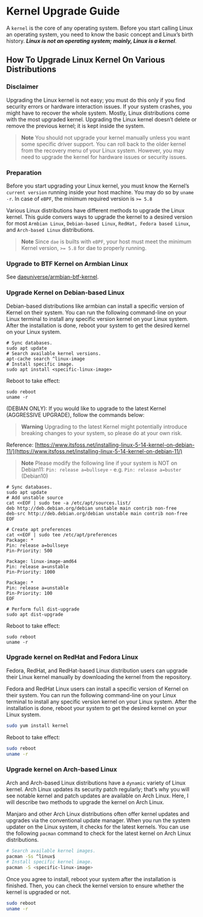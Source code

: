 # Kernel Upgrade Guide

A `kernel` is the core of any operating system. Before you start calling Linux an operating system, you need to know the basic concept and Linux’s birth history. **_Linux is not an operating system; mainly, Linux is a kernel_**.

## How To Upgrade Linux Kernel On Various Distributions

### Disclaimer

Upgrading the Linux kernel is not easy; you must do this only if you find security errors or hardware interaction issues. If your system crashes, you might have to recover the whole system. Mostly, Linux distributions come with the most upgraded kernel. Upgrading the Linux kernel doesn’t delete or remove the previous kernel; it is kept inside the system.

> **Note**
> You should not upgrade your kernel manually unless you want some specific driver support. You can roll back to the older kernel from the recovery menu of your Linux system. However, you may need to upgrade the kernel for hardware issues or security issues.

### Preparation

Before you start upgrading your Linux kernel, you must know the Kernel’s `current version` running inside your host machine. You may do so by `uname -r`. In case of `eBPF`, the minimum required version is `>= 5.8`

Various Linux distributions have different methods to upgrade the Linux kernel. This guide convers ways to upgrade the kernel to a desired version for most `Armbian Linux`, `Debian-based Linux`, `RedHat, Fedora based Linux`, and `Arch-based Linux` distributions.

> **Note**
> Since `dae` is builts with `eBPF`, your host must meet the minimum Kernel version, `>= 5.8` for dae to properly running.

### Upgrade to BTF Kernel on Armbian Linux

See [daeuniverse/armbian-btf-kernel](https://github.com/daeuniverse/armbian-btf-kernel).

### Upgrade Kernel on Debian-based Linux

Debian-based distributions like armbian can install a specific version of Kernel on their system. You can run the following command-line on your Linux terminal to install any specific version kernel on your Linux system. After the installation is done, reboot your system to get the desired kernel on your Linux system.

```shell
# Sync databases.
sudo apt update
# Search available kernel versions.
apt-cache search ^linux-image
# Install specific image.
sudo apt install <specific-linux-image>
```

Reboot to take effect:

```shell
sudo reboot
uname -r
```

(DEBIAN ONLY): If you would like to upgrade to the latest Kernel (AGGRESSIVE UPGRADE), follow the commands below:

> **Warning**
> Upgrading to the latest Kernel might potentially introduce breaking changes to your system, so please do at your own risk.

Reference: [https://www.itsfoss.net/installing-linux-5-14-kernel-on-debian-11/](https://www.itsfoss.net/installing-linux-5-14-kernel-on-debian-11/)

> **Note**
> Please modify the following line if your system is NOT on Debian11: `Pin: release a=bullseye` - e.g. `Pin: release a=buster` (Debian10)

```shell
# Sync databases.
sudo apt update
# Add unstable source
cat <<EOF | sudo tee -a /etc/apt/sources.list/
deb http://deb.debian.org/debian unstable main contrib non-free
deb-src http://deb.debian.org/debian unstable main contrib non-free
EOF

# Create apt preferences
cat <<EOF | sudo tee /etc/apt/preferences
Package: *
Pin: release a=bullseye
Pin-Priority: 500

Package: linux-image-amd64
Pin: release a=unstable
Pin-Priority: 1000

Package: *
Pin: release a=unstable
Pin-Priority: 100
EOF

# Perform full dist-upgrade
sudo apt dist-upgrade
```

Reboot to take effect:

```shell
sudo reboot
uname -r
```

### Upgrade kernel on RedHat and Fedora Linux

Fedora, RedHat, and RedHat-based Linux distribution users can upgrade their Linux kernel manually by downloading the kernel from the repository.

Fedora and RedHat Linux users can install a specific version of Kernel on their system. You can run the following command-line on your Linux terminal to install any specific version kernel on your Linux system. After the installation is done, reboot your system to get the desired kernel on your Linux system.

```bash
sudo yum install kernel
```

Reboot to take effect:

```bash
sudo reboot
uname -r
```

### Upgrade kernel on Arch-based Linux

Arch and Arch-based Linux distributions have a `dynamic` variety of Linux kernel. Arch Linux updates its security patch regularly; that’s why you will see notable kernel and patch updates are available on Arch Linux. Here, I will describe two methods to upgrade the kernel on Arch Linux.

Manjaro and other Arch Linux distributions often offer kernel updates and upgrades via the conventional update manager. When you run the system updater on the Linux system, it checks for the latest kernels. You can use the following `pacman` command to check for the latest kernel on Arch Linux distributions.

```bash
# Search available kernel images.
pacman -Ss ^linux$
# Install specific kernel image.
pacman -S <specific-linux-image>
```

Once you agree to install, reboot your system after the installation is finished. Then, you can check the kernel version to ensure whether the kernel is upgraded or not.

```bash
sudo reboot
uname -r
```
